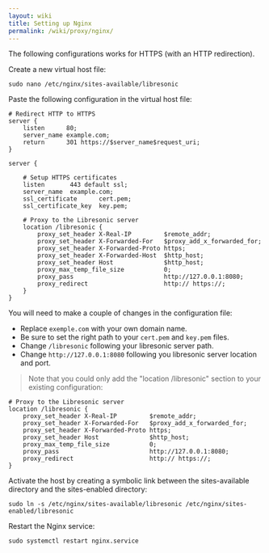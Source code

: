 ```yaml
---
layout: wiki
title: Setting up Nginx
permalink: /wiki/proxy/nginx/
---
```

The following configurations works for HTTPS (with an HTTP redirection).

Create a new virtual host file:

```
sudo nano /etc/nginx/sites-available/libresonic
```

Paste the following configuration in the virtual host file:

```nginx
# Redirect HTTP to HTTPS
server {
    listen      80;
    server_name example.com;
    return      301 https://$server_name$request_uri;
}

server {

    # Setup HTTPS certificates
    listen       443 default ssl;
    server_name  example.com;
    ssl_certificate      cert.pem;
    ssl_certificate_key  key.pem;

    # Proxy to the Libresonic server
    location /libresonic {
        proxy_set_header X-Real-IP         $remote_addr;
        proxy_set_header X-Forwarded-For   $proxy_add_x_forwarded_for;
        proxy_set_header X-Forwarded-Proto https;
        proxy_set_header X-Forwarded-Host  $http_host;
        proxy_set_header Host              $http_host;
        proxy_max_temp_file_size           0;
        proxy_pass                         http://127.0.0.1:8080;
        proxy_redirect                     http:// https://;
    }
}
```

You will need to make a couple of changes in the configuration file:
- Replace `exemple.com` with your own domain name.
- Be sure to set the right path to your `cert.pem` and `key.pem` files.
- Change `/libresonic` following your libresonic server path.
- Change `http://127.0.0.1:8080` following you libresonic server location and port.
> Note that you could only add the "location /libresonic" section to your existing configuration:
```nginx
# Proxy to the Libresonic server
location /libresonic {
    proxy_set_header X-Real-IP         $remote_addr;
    proxy_set_header X-Forwarded-For   $proxy_add_x_forwarded_for;
    proxy_set_header X-Forwarded-Proto https;
    proxy_set_header Host              $http_host;
    proxy_max_temp_file_size           0;
    proxy_pass                         http://127.0.0.1:8080;
    proxy_redirect                     http:// https://;
}
```

Activate the host by creating a symbolic link between the sites-available directory and the sites-enabled directory:

```
sudo ln -s /etc/nginx/sites-available/libresonic /etc/nginx/sites-enabled/libresonic
```

Restart the Nginx service:

```
sudo systemctl restart nginx.service
```
